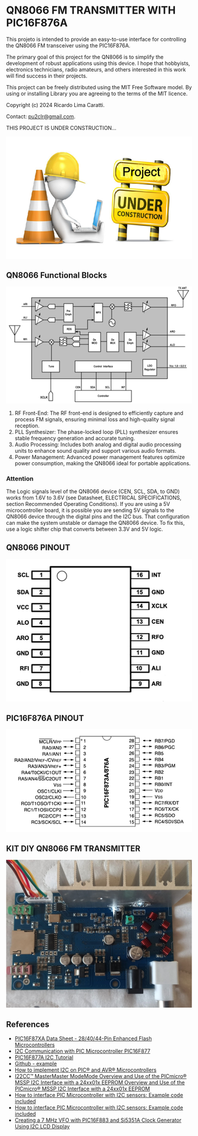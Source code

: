 # QN8066 FM TRANSMITTER WITH PIC16F876A


This projeto is intended to provide an easy-to-use interface for controlling the QN8066 FM transceiver using the PIC16F876A.

The primary goal of this project for the QN8066 is to simplify the development of robust applications using this device. I hope that hobbyists, electronics technicians, radio amateurs, and others interested in this work will find success in their projects. 

This project can be freely distributed using the MIT Free Software model. 
By using or installing Library you are agreeing to the terms of the MIT licence.

Copyright (c) 2024 Ricardo Lima Caratti.

Contact: pu2clr@gmail.com.


THIS PROJECT IS UNDER CONSTRUCTION...

![UNDER CONSTRUCTION...](./extra/images/under_construction.png)


## QN8066 Functional Blocks

![QN8066 Functional Blocks](./extra/images/BLOCK_DIA.png)


1. RF Front-End: The RF front-end is designed to efficiently capture and process FM signals, ensuring minimal loss and high-quality signal reception.
2. PLL Synthesizer: The phase-locked loop (PLL) synthesizer ensures stable frequency generation and accurate tuning.
3. Audio Processing: Includes both analog and digital audio processing units to enhance sound quality and support various audio formats.
4. Power Management: Advanced power management features optimize power consumption, making the QN8066 ideal for portable applications.

### Attention

The Logic signals level of the QN8066 device (CEN, SCL, SDA, to GND) works from 1.6V to 3.6V (see Datasheet, ELECTRICAL SPECIFICATIONS, section Recommended Operating Conditions). If you are using a 5V microcontroller board, it is possible you are sending  5V signals to the QN8066 device through the digital pins and the I2C bus. That configuration can make the system unstable or damage the QN8066 device. To fix this, use a logic shifter chip that converts between 3.3V and 5V logic.


## QN8066 PINOUT

![QN8066 PINOUT](./extra/images/QN8066_PINOUT.png)


## PIC16F876A PINOUT 


![PIC16F876A PINOUT](./extra/images/PIC16F876A_PINOUT.png)



## KIT DIY QN8066 FM TRANSMITTER


![KIT DIY QN8066 FM TRANSMITTER](./extra/images/KIT_ALIEXPRESS_01.jpg)




## References

* [PIC16F87XA Data Sheet - 28/40/44-Pin Enhanced Flash Microcontrollers](https://ww1.microchip.com/downloads/en/devicedoc/39582b.pdf)
* [I2C Communication with PIC Microcontroller PIC16F877](https://circuitdigest.com/microcontroller-projects/i2c-communication-with-pic-microcontroller-pic16f877a)
* [PIC16F877A I2C Tutorial](https://embetronicx.com/tutorials/microcontrollers/pic16f877a/pic16f877a-i2c-tutorial/)
* [Github - example](https://github.com/Embetronicx/Tutorials/tree/master/Microcontrollers/PIC16F877A)
* [How to implement I2C on PIC® and AVR® Microcontrollers ](https://youtu.be/lpwyGVEdt0Q?si=mJdLfcK6PrCUt9dE)
* [I22CC™ MasterMaster ModeMode Overview and Use of the PICmicro® MSSP I2C Interface with a 24xx01x EEPROM Overview and Use of the PICmicro® MSSP I2C Interface with a 24xx01x EEPROM](https://ww1.microchip.com/downloads/en/DeviceDoc/i2c.pdf)
* [How to interface PIC Microcontroller with I2C sensors: Example code included](https://youtu.be/v_OibeUvBJw?si=sL2fGc3HmgbNaHwc)
* [How to interface PIC Microcontroller with I2C sensors: Example code included](https://embeddedthere.com/how-to-interface-pic-microcontroller-with-i2c-sensors-example-code-included/)
* [Creating a 7 MHz VFO with PIC16F883 and Si5351A Clock Generator Using I2C LCD Display](http://jh7ubc.web.fc2.com/pic/PIC16F883/PIC16F883_Si5351A_VFO.html)

